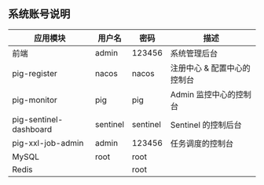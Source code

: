 ## 系统账号说明

| 应用模块               | 用户名   | 密码     | 描述                        |
| ---------------------- | -------- | -------- | --------------------------- |
| 前端                   | admin    | 123456   | 系统管理后台                |
| pig-register           | nacos    | nacos    | 注册中心 & 配置中心的控制台 |
| pig-monitor            | pig      | pig      | Admin 监控中心的控制台      |
| pig-sentinel-dashboard | sentinel | sentinel | Sentinel 的控制后台         |
| pig-xxl-job-admin      | admin    | 123456   | 任务调度的控制台            |
| MySQL                  | root     | root     |                             |
| Redis                  |          | root     |                             |

